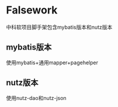 # Falsework

中科软项目脚手架包含mybatis版本和nutz版本

## mybatis版本
使用mybatis+通用mapper+pagehelper
## nutz版本
使用nutz-dao和nutz-json